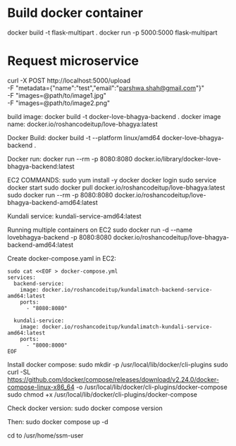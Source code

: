 # Build docker container
docker build -t flask-multipart .
docker run -p 5000:5000 flask-multipart

# Request microservice
curl -X POST http://localhost:5000/upload \
  -F "metadata={\"name\":\"test\",\"email\":\"parshwa.shah@gmail.com\"}" \
  -F "images=@path/to/image1.jpg" \
  -F "images=@path/to/image2.png"


build image: docker build -t docker-love-bhagya-backend .
docker image name: docker.io/roshancodeitup/love-bhagya:latest

Docker Build:
docker build -t --platform linux/amd64 docker-love-bhagya-backend .

Docker run:
docker run --rm -p 8080:8080 docker.io/library/docker-love-bhagya-backend:latest


EC2 COMMANDS:
sudo yum install -y docker
docker login
sudo service docker start
sudo docker pull docker.io/roshancodeitup/love-bhagya:latest
sudo docker run --rm -p 8080:8080 docker.io/roshancodeitup/love-bhagya-backend-amd64:latest

Kundali service:
kundali-service-amd64:latest

<!-- sudo yum install nginx
sudo apt install certbot python3-certbot-nginx -y

Adding certs: https://certbot.eff.org/instructions?ws=webproduct&os=pip -->

Running multiple containers on EC2
sudo docker run -d --name lovebhagya-backend -p 8080:8080 docker.io/roshancodeitup/love-bhagya-backend-amd64:latest

Create docker-compose.yaml in EC2:
```
sudo cat <<EOF > docker-compose.yml
services:
  backend-service:
    image: docker.io/roshancodeitup/kundalimatch-backend-service-amd64:latest
    ports:
      - "8080:8080"

  kundali-service:
    image: docker.io/roshancodeitup/kundalimatch-kundali-service-amd64:latest
    ports:
      - "8000:8000"
EOF
```

Install docker compose:
sudo mkdir -p /usr/local/lib/docker/cli-plugins
sudo curl -SL https://github.com/docker/compose/releases/download/v2.24.0/docker-compose-linux-x86_64 -o /usr/local/lib/docker/cli-plugins/docker-compose
sudo chmod +x /usr/local/lib/docker/cli-plugins/docker-compose

Check docker version:
sudo docker compose version

Then:
sudo docker compose up -d

cd to /usr/home/ssm-user